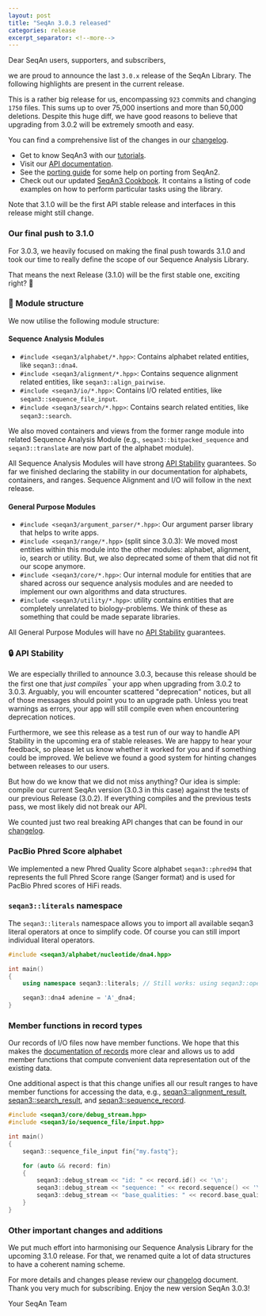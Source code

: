```yaml
---
layout: post
title: "SeqAn 3.0.3 released"
categories: release
excerpt_separator: <!--more-->
---
```


Dear SeqAn users, supporters, and subscribers,

we are proud to announce the last `3.0.x` release of the SeqAn Library.
The following highlights are present in the current release.

<!--more-->

This is a rather big release for us, encompassing `923` commits and changing `1750` files. This sums up to over 75,000 insertions and more than 50,000 deletions.
Despite this huge diff, we have good reasons to believe that upgrading from 3.0.2 will be extremely smooth and easy.

You can find a comprehensive list of the changes in our [changelog](https://docs.seqan.de/seqan/3.0.3/about_changelog.html).

* Get to know SeqAn3 with our [tutorials](https://docs.seqan.de/seqan/3-master-user/usergroup1.html).
* Visit our [API documentation](https://docs.seqan.de/seqan/3.0.3/index.html).
* See the [porting guide](https://docs.seqan.de/seqan/3-master-user/howto_porting.html) for some help on porting from SeqAn2.
* Check out our updated [SeqAn3 Cookbook](https://docs.seqan.de/seqan/3.0.3/cookbook.html). It contains a listing of code
  examples on how to perform particular tasks using the library.

Note that 3.1.0 will be the first API stable release and interfaces in this release might still change.

### Our final push to 3.1.0

For 3.0.3, we heavily focused on making the final push towards 3.1.0 and took our time to really define the scope of our Sequence Analysis Library.

That means the next Release (3.1.0) will be the first stable one, exciting right? :partying_face:

### :open_book: Module structure

We now utilise the following module structure:

#### Sequence Analysis Modules

* `#include <seqan3/alphabet/*.hpp>`:
  Contains alphabet related entities, like `seqan3::dna4`.
* `#include <seqan3/alignment/*.hpp>`:
  Contains sequence alignment related entities, like `seqan3::align_pairwise`.
* `#include <seqan3/io/*.hpp>`:
  Contains I/O related entities, like `seqan3::sequence_file_input`.
* `#include <seqan3/search/*.hpp>`:
  Contains search related entities, like `seqan3::search`.

We also moved containers and views from the former range module into related Sequence Analysis Module (e.g., `seqan3::bitpacked_sequence` and `seqan3::translate` are now part of the alphabet module).

All Sequence Analysis Modules will have strong [API Stability](https://docs.seqan.de/seqan/3.0.3/about_api.html#api_stability) guarantees. So far we finished declaring the stability in our documentation for alphabets, containers, and ranges. Sequence Alignment and I/O will follow in the next release.

#### General Purpose Modules

* `#include <seqan3/argument_parser/*.hpp>`:
  Our argument parser library that helps to write apps.
* `#include <seqan3/range/*.hpp>` (split since 3.0.3):
  We moved most entities within this module into the other modules: alphabet, alignment, io, search or utility. But, we also deprecated some of them that did not fit our scope anymore.
* `#include <seqan3/core/*.hpp>`:
  Our internal module for entities that are shared across our sequence analysis modules and are needed to implement our own algorithms and data structures.
* `#include <seqan3/utility/*.hpp>`:
  utility contains entities that are completely unrelated to biology-problems. We think of these as something that could be made separate libraries.

All General Purpose Modules will have no [API Stability](https://docs.seqan.de/seqan/3.0.3/about_api.html#api_stability) guarantees.

### :lock: API Stability

We are especially thrilled to announce 3.0.3, because this release should be the first one that _just compiles_<sup>:tm:</sup> your app when upgrading from 3.0.2 to 3.0.3. Arguably, you will encounter scattered "deprecation" notices, but all of those messages should point you to an upgrade path. Unless you treat warnings as errors, your app will still compile even when encountering deprecation notices.

Furthermore, we see this release as a test run of our way to handle API Stability in the upcoming era of stable releases. We are happy to hear your feedback, so please let us know whether it worked for you and if something could be improved. We believe we found a good system for hinting changes between releases to our users.

But how do we know that we did not miss anything? Our idea is simple: compile our current SeqAn version (3.0.3 in this case) against the tests of our previous Release (3.0.2). If everything compiles and the previous tests pass, we most likely did not break our API.

We counted just two real breaking API changes that can be found in our [changelog](https://docs.seqan.de/seqan/3.0.3/about_changelog.html).

### PacBio Phred Score alphabet

We implemented a new Phred Quality Score alphabet `seqan3::phred94` that represents the full Phred Score range (Sanger format) and is used for PacBio Phred scores of HiFi reads.

### `seqan3::literals` namespace

The `seqan3::literals` namespace allows you to import all available seqan3 literal operators at once to simplify code. Of course you can still import individual literal operators.

```cpp
#include <seqan3/alphabet/nucleotide/dna4.hpp>

int main()
{
    using namespace seqan3::literals; // Still works: using seqan3::operator''_dna4;

    seqan3::dna4 adenine = 'A'_dna4;
}
```

### Member functions in record types

Our records of I/O files now have member functions. We hope that this makes the [documentation of
records](https://docs.seqan.de/seqan/3.0.3/classseqan3_1_1sequence__record.html) more clear and allows us to add member functions that compute convenient data representation out of the existing data.

One additional aspect is that this change unifies all our result ranges to have member functions for accessing the data,
e.g., [seqan3::alignment_result](https://docs.seqan.de/seqan/3.0.3/classseqan3_1_1alignment__result.html),
[seqan3::search_result](https://docs.seqan.de/seqan/3.0.3/classseqan3_1_1search__result.html), and
[seqan3::sequence_record](https://docs.seqan.de/seqan/3.0.3/classseqan3_1_1sequence__record.html).

```cpp
#include <seqan3/core/debug_stream.hpp>
#include <seqan3/io/sequence_file/input.hpp>

int main()
{
    seqan3::sequence_file_input fin{"my.fastq"};

    for (auto && record: fin)
    {
        seqan3::debug_stream << "id: " << record.id() << '\n';
        seqan3::debug_stream << "sequence: " << record.sequence() << '\n';
        seqan3::debug_stream << "base_qualities: " << record.base_qualities() << '\n';
    }
}
```

### Other important changes and additions

We put much effort into harmonising our Sequence Analysis Library for the upcoming 3.1.0 release. For that, we renamed
quite a lot of data structures to have a coherent naming scheme.

For more details and changes please review our [changelog](https://docs.seqan.de/seqan/3.0.3/about_changelog.html)
document. Thank you very much for subscribing. Enjoy the new version SeqAn 3.0.3!

Your SeqAn Team
